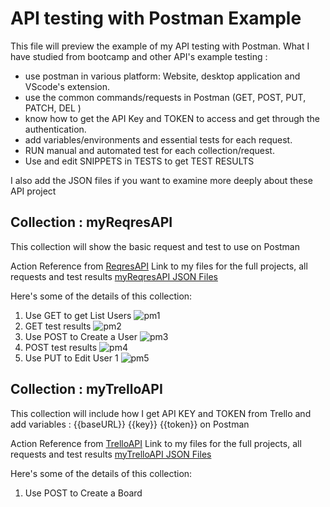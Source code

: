 # API testing with Postman Example
This file will preview the example of my API testing with Postman.
What I have studied from bootcamp and other API's example testing :
- use postman in various platform: Website, desktop application and VScode's extension.
- use the common commands/requests in Postman (GET, POST, PUT, PATCH, DEL )
- know how to get the API Key and TOKEN to access and get through the authentication.
- add variables/environments and essential tests for each request.
- RUN manual and automated test for each collection/request.
- Use and edit SNIPPETS in TESTS to get TEST RESULTS

I also add the JSON files if you want to examine more deeply about these API project 



## Collection : myReqresAPI

This collection will show the basic request and test to use on Postman

Action Reference from [ReqresAPI](https://reqres.in/)
Link to my files for the full projects, all requests and test results [myReqresAPI JSON Files]()

Here's some of the details of this collection:

1) Use GET to get List Users
![pm1](https://github.com/jijdp/portfolio-details/assets/138129390/4bfb0e1a-c793-4785-ae83-27d9b825d2a3)
2) GET test results
![pm2](https://github.com/jijdp/portfolio-details/assets/138129390/f3efb207-7b43-40cb-9af5-2b3d0670e6b6)
3) Use POST to Create a User
![pm3](https://github.com/jijdp/portfolio-details/assets/138129390/d50d40d0-0ccd-4a41-a628-fcd79e45db72)
4) POST test results
![pm4](https://github.com/jijdp/portfolio-details/assets/138129390/fadcd97b-f0d8-4bf0-9cc3-f4ce2de99ba3)
5) Use PUT to Edit User 1
![pm5](https://github.com/jijdp/portfolio-details/assets/138129390/e2c4f646-e7d8-4874-ad47-3fb5b099acef)

 
## Collection : myTrelloAPI

This collection will include how I get API KEY and TOKEN from Trello and add variables : {{baseURL}} {{key}} {{token}} on Postman

Action Reference from [TrelloAPI](https://developer.atlassian.com/cloud/trello/rest/api-group-actions/#api-group-actions)
Link to my files for the full projects, all requests and test results [myTrelloAPI JSON Files]()
 
Here's some of the details of this collection:
1) Use POST to Create a Board
